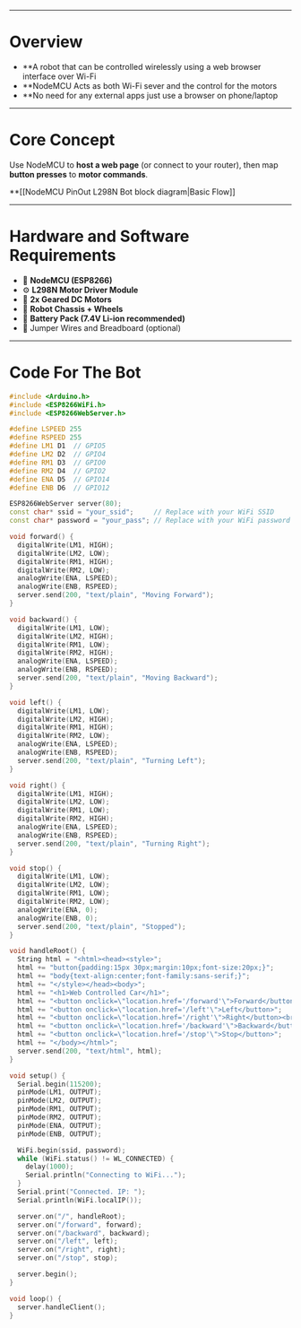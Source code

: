 
---
# Overview

- **A robot that can be controlled wirelessly using a web browser interface over Wi-Fi
- **NodeMCU Acts as both Wi-Fi sever and the control for the motors
- **No need for any external apps just use a browser on phone/laptop

---

# Core Concept

Use NodeMCU to **host a web page** (or connect to your router), then map **button presses** to **motor commands**.

**[[NodeMCU PinOut L298N Bot block diagram|Basic Flow]]

---
# Hardware and Software Requirements

- 🧠 **NodeMCU (ESP8266)**
- ⚙️ **L298N Motor Driver Module**
- 🔋 **2x Geared DC Motors**
- 🚗 **Robot Chassis + Wheels**
- 🔋 **Battery Pack (7.4V Li-ion recommended)**
- 🧵 Jumper Wires and Breadboard (optional)

---
# Code For The Bot

```cpp
#include <Arduino.h>
#include <ESP8266WiFi.h>
#include <ESP8266WebServer.h>

#define LSPEED 255
#define RSPEED 255
#define LM1 D1  // GPIO5
#define LM2 D2  // GPIO4
#define RM1 D3  // GPIO0
#define RM2 D4  // GPIO2
#define ENA D5  // GPIO14
#define ENB D6  // GPIO12

ESP8266WebServer server(80);
const char* ssid = "your_ssid";     // Replace with your WiFi SSID
const char* password = "your_pass"; // Replace with your WiFi password

void forward() {
  digitalWrite(LM1, HIGH);
  digitalWrite(LM2, LOW);
  digitalWrite(RM1, HIGH);
  digitalWrite(RM2, LOW);
  analogWrite(ENA, LSPEED);
  analogWrite(ENB, RSPEED);
  server.send(200, "text/plain", "Moving Forward");
}

void backward() {
  digitalWrite(LM1, LOW);
  digitalWrite(LM2, HIGH);
  digitalWrite(RM1, LOW);
  digitalWrite(RM2, HIGH);
  analogWrite(ENA, LSPEED);
  analogWrite(ENB, RSPEED);
  server.send(200, "text/plain", "Moving Backward");
}

void left() {
  digitalWrite(LM1, LOW);
  digitalWrite(LM2, HIGH);
  digitalWrite(RM1, HIGH);
  digitalWrite(RM2, LOW);
  analogWrite(ENA, LSPEED);
  analogWrite(ENB, RSPEED);
  server.send(200, "text/plain", "Turning Left");
}

void right() {
  digitalWrite(LM1, HIGH);
  digitalWrite(LM2, LOW);
  digitalWrite(RM1, LOW);
  digitalWrite(RM2, HIGH);
  analogWrite(ENA, LSPEED);
  analogWrite(ENB, RSPEED);
  server.send(200, "text/plain", "Turning Right");
}

void stop() {
  digitalWrite(LM1, LOW);
  digitalWrite(LM2, LOW);
  digitalWrite(RM1, LOW);
  digitalWrite(RM2, LOW);
  analogWrite(ENA, 0);
  analogWrite(ENB, 0);
  server.send(200, "text/plain", "Stopped");
}

void handleRoot() {
  String html = "<html><head><style>";
  html += "button{padding:15px 30px;margin:10px;font-size:20px;}";
  html += "body{text-align:center;font-family:sans-serif;}";
  html += "</style></head><body>";
  html += "<h1>Web Controlled Car</h1>";
  html += "<button onclick=\"location.href='/forward'\">Forward</button><br>";
  html += "<button onclick=\"location.href='/left'\">Left</button>";
  html += "<button onclick=\"location.href='/right'\">Right</button><br>";
  html += "<button onclick=\"location.href='/backward'\">Backward</button><br>";
  html += "<button onclick=\"location.href='/stop'\">Stop</button>";
  html += "</body></html>";
  server.send(200, "text/html", html);
}

void setup() {
  Serial.begin(115200);
  pinMode(LM1, OUTPUT);
  pinMode(LM2, OUTPUT);
  pinMode(RM1, OUTPUT);
  pinMode(RM2, OUTPUT);
  pinMode(ENA, OUTPUT);
  pinMode(ENB, OUTPUT);

  WiFi.begin(ssid, password);
  while (WiFi.status() != WL_CONNECTED) {
    delay(1000);
    Serial.println("Connecting to WiFi...");
  }
  Serial.print("Connected. IP: ");
  Serial.println(WiFi.localIP());

  server.on("/", handleRoot);
  server.on("/forward", forward);
  server.on("/backward", backward);
  server.on("/left", left);
  server.on("/right", right);
  server.on("/stop", stop);

  server.begin();
}

void loop() {
  server.handleClient();
}

```
